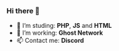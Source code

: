 ### Hi there 👋

- 👀 I’m studing: **PHP**, **JS** and **HTML**
- 🌱 I’m working: **Ghost Network**
- 📫 Contact me: **Discord**

